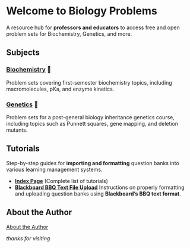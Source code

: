 # **Welcome to Biology Problems**

A resource hub for **professors and educators** to access free and open problem sets for Biochemistry, Genetics, and more.

## **Subjects**

### **[Biochemistry](biochemistry/index.md) 🧪**
Problem sets covering first-semester biochemistry topics, including macromolecules, pKa, and enzyme kinetics.

### **[Genetics](genetics/index.md) 🧬**
Problem sets for a post-general biology inheritance genetics course, including topics such as Punnett squares, gene mapping, and deletion mutants.

## **Tutorials**
Step-by-step guides for **importing and formatting** question banks into various learning management systems.

- **[Index Page](tutorials/index.md)** (Complete list of tutorials)
- **[Blackboard BBQ Text File Upload](tutorials/bbq_tutorial.md)**
  Instructions on properly formatting and uploading question banks using **Blackboard’s BBQ text format**.

## **About the Author**

[About the Author](author.md)

*thanks for visiting*
